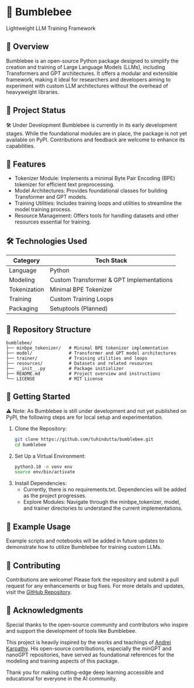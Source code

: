 # 🐝 Bumblebee
Lightweight LLM Training Framework

## 🧠 Overview
Bumblebee is an open-source Python package designed to simplify the creation and training of Large Language Models (LLMs), including Transformers and GPT architectures. It offers a modular and extensible framework, making it ideal for researchers and developers aiming to experiment with custom LLM architectures without the overhead of heavyweight libraries.

## 🚧 Project Status
🛠️ Under Development
Bumblebee is currently in its early development stages. While the foundational modules are in place, the package is not yet available on PyPI. Contributions and feedback are welcome to enhance its capabilities.

## 🧰 Features
- Tokenizer Module: Implements a minimal Byte Pair Encoding (BPE) tokenizer for efficient text preprocessing.
- Model Architectures: Provides foundational classes for building Transformer and GPT models.
- Training Utilities: Includes training loops and utilities to streamline the model training process.
- Resource Management: Offers tools for handling datasets and other resources essential for training.

## 🛠️ Technologies Used
<table>
  <thead>
    <tr>
      <th>Category</th>
      <th>Tech Stack</th>
    </tr>
  </thead>
  <tbody>
    <tr>
      <td>Language</td>
      <td>Python</td>
    </tr>
    <tr>
      <td>Modeling</td>
      <td>Custom Transformer &amp; GPT Implementations</td>
    </tr>
    <tr>
      <td>Tokenization</td>
      <td>Minimal BPE Tokenizer</td>
    </tr>
    <tr>
      <td>Training</td>
      <td>Custom Training Loops</td>
    </tr>
    <tr>
      <td>Packaging</td>
      <td>Setuptools (Planned)</td>
    </tr>
  </tbody>
</table>


## 📁 Repository Structure
```env
bumblebee/
├── minbpe_tokenizer/   # Minimal BPE tokenizer implementation
├── model/              # Transformer and GPT model architectures
├── trainer/            # Training utilities and loops
├── resources/          # Datasets and related resources
├── __init__.py         # Package initializer
├── README.md           # Project overview and instructions
└── LICENSE             # MIT License
```

## 🚀 Getting Started
⚠️ Note: As Bumblebee is still under development and not yet published on PyPI, the following steps are for local setup and experimentation.
1. Clone the Repository:
   ```bash
   git clone https://github.com/tuhindutta/bumblebee.git
   cd bumblebee
   ```
2. Set Up a Virtual Environment:
   ```bash
   python3.10 -m venv env
   source env/bin/activate
   ```
3. Install Dependencies:
     - Currently, there is no requirements.txt. Dependencies will be added as the project progresses.
     - Explore Modules: Navigate through the minbpe_tokenizer, model, and trainer directories to understand the current implementations.

## 🧪 Example Usage
Example scripts and notebooks will be added in future updates to demonstrate how to utilize Bumblebee for training custom LLMs.

## 🤝 Contributing
Contributions are welcome! Please fork the repository and submit a pull request for any enhancements or bug fixes. For more details and updates, visit the [GitHub Repository](https://github.com/tuhindutta/Bumblebee).

## 🌟 Acknowledgments
Special thanks to the open-source community and contributors who inspire and support the development of tools like Bumblebee.

This project is heavily inspired by the works and teachings of [Andrej Karpathy](https://karpathy.ai/). His open-source contributions, especially the minGPT and nanoGPT repositories, have served as foundational references for the modeling and training aspects of this package.

Thank you for making cutting-edge deep learning accessible and educational for everyone in the AI community.
